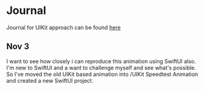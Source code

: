 # Journal

Journal for UIKit approach can be found [here](/UIKit%20Speedtest%20Animation/README.md)

## Nov 3

I want to see how closely i can reproduce this animation using SwiftUI also. I'm new to SwiftUI and a want to challenge myself and see what's possible. So I've moved the old UIKit based animation into /UIKit Speedtest Animation and created a new SwiftUI project.
